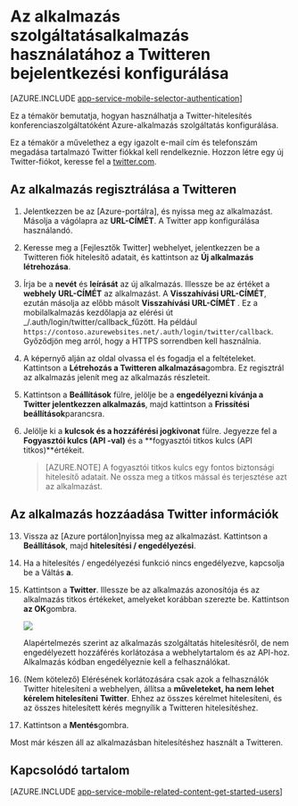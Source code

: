 <properties
    pageTitle="Az alkalmazás Services alkalmazás Twitter hitelesítés konfigurálása"
    description="Megtudhatja, hogy miként Twitter hitelesítés az alkalmazás Services alkalmazás."
    services="app-service"
    documentationCenter=""
    authors="mattchenderson"
    manager="erikre"
    editor=""/>

<tags
    ms.service="app-service-mobile"
    ms.workload="mobile"
    ms.tgt_pltfrm="na"
    ms.devlang="multiple"
    ms.topic="article"
    ms.date="10/01/2016"
    ms.author="mahender"/>

# <a name="how-to-configure-your-app-service-application-to-use-twitter-login"></a>Az alkalmazás szolgáltatásalkalmazás használatához a Twitteren bejelentkezési konfigurálása

[AZURE.INCLUDE [app-service-mobile-selector-authentication](../../includes/app-service-mobile-selector-authentication.md)]

Ez a témakör bemutatja, hogyan használhatja a Twitter-hitelesítés konferenciaszolgáltatóként Azure-alkalmazás szolgáltatás konfigurálása.

Ez a témakör a művelethez a egy igazolt e-mail cím és telefonszám megadása tartalmazó Twitter fiókkal kell rendelkeznie. Hozzon létre egy új Twitter-fiókot, keresse fel a <a href="http://go.microsoft.com/fwlink/p/?LinkID=268287" target="_blank">twitter.com</a>.

## <a name="register"> </a>Az alkalmazás regisztrálása a Twitteren


1. Jelentkezzen be az [Azure-portálra], és nyissa meg az alkalmazást. Másolja a vágólapra az **URL-CÍMÉT**. A Twitter app konfigurálása használandó.

2. Keresse meg a [Fejlesztők Twitter] webhelyet, jelentkezzen be a Twitteren fiók hitelesítő adatait, és kattintson az **Új alkalmazás létrehozása**.

3. Írja be a **nevét** és **leírását** az új alkalmazás. Illessze be az értéket a **webhely** **URL-CÍMÉT** az alkalmazást. A **Visszahívási URL-CÍMÉT**, ezután másolja az előbb másolt **Visszahívási URL-CÍMÉT** . Ez a mobilalkalmazás kezdőlapja az elérési út _/.auth/login/twitter/callback_fűzött. Ha például `https://contoso.azurewebsites.net/.auth/login/twitter/callback`. Győződjön meg arról, hogy a HTTPS sorrendben kell használnia.

3.  A képernyő alján az oldal olvassa el és fogadja el a feltételeket. Kattintson a **Létrehozás a Twitteren alkalmazása**gombra. Ez regisztrál az alkalmazás jelenít meg az alkalmazás részleteit.

4. Kattintson a **Beállítások** fülre, jelölje be a **engedélyezni kívánja a Twitter jelentkezzen alkalmazás**, majd kattintson a **Frissítési beállítások**parancsra.

5. Jelölje ki a **kulcsok és a hozzáférési jogkivonat** fülre. Jegyezze fel a **Fogyasztói kulcs (API -val)** és a **fogyasztói titkos kulcs (API titkos)**értékeit.

    > [AZURE.NOTE] A fogyasztói titkos kulcs egy fontos biztonsági hitelesítő adatait. Ne ossza meg a titkos mással és terjesztése azt az alkalmazást.


## <a name="secrets"> </a>Az alkalmazás hozzáadása Twitter információk

13. Vissza az [Azure portálon]nyissa meg az alkalmazást. Kattintson a **Beállítások**, majd **hitelesítési / engedélyezési**.

14. Ha a hitelesítés / engedélyezési funkció nincs engedélyezve, kapcsolja be a Váltás **a**.

15. Kattintson a **Twitter**. Illessze be az alkalmazás azonosítója és az alkalmazás titkos értékeket, amelyeket korábban szerezte be. Kattintson **az OK**gombra.

    ![][1]

    Alapértelmezés szerint az alkalmazás szolgáltatás hitelesítésről, de nem engedélyezett hozzáférés korlátozása a webhelytartalom és az API-hoz. Alkalmazás kódban engedélyeznie kell a felhasználókat.

17. (Nem kötelező) Elérésének korlátozására csak azok a felhasználók Twitter hitelesíteni a webhelyen, állítsa a **műveleteket, ha nem lehet kérelem hitelesíteni** **Twitter**. Ehhez az összes kérelmet hitelesíteni, és az összes hitelesített kérés megnyílik a Twitteren hitelesítéshez.

17. Kattintson a **Mentés**gombra.

Most már készen áll az alkalmazásban hitelesítéshez használt a Twitteren.

## <a name="related-content"> </a>Kapcsolódó tartalom

[AZURE.INCLUDE [app-service-mobile-related-content-get-started-users](../../includes/app-service-mobile-related-content-get-started-users.md)]



<!-- Images. -->

[0]: ./media/app-service-mobile-how-to-configure-twitter-authentication/app-service-twitter-redirect.png
[1]: ./media/app-service-mobile-how-to-configure-twitter-authentication/mobile-app-twitter-settings.png

<!-- URLs. -->

[A fejlesztők Twitter]: http://go.microsoft.com/fwlink/p/?LinkId=268300
[Azure portál]: https://portal.azure.com/
[xamarin]: ../app-services-mobile-app-xamarin-ios-get-started-users.md
